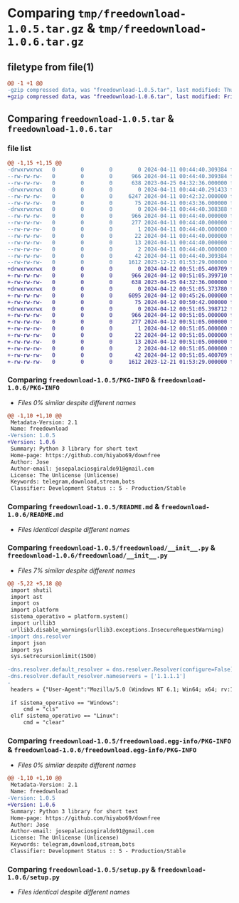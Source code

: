 # Comparing `tmp/freedownload-1.0.5.tar.gz` & `tmp/freedownload-1.0.6.tar.gz`

## filetype from file(1)

```diff
@@ -1 +1 @@
-gzip compressed data, was "freedownload-1.0.5.tar", last modified: Thu Apr 11 00:44:40 2024, max compression
+gzip compressed data, was "freedownload-1.0.6.tar", last modified: Fri Apr 12 00:51:05 2024, max compression
```

## Comparing `freedownload-1.0.5.tar` & `freedownload-1.0.6.tar`

### file list

```diff
@@ -1,15 +1,15 @@
-drwxrwxrwx   0        0        0        0 2024-04-11 00:44:40.309384 freedownload-1.0.5/
--rw-rw-rw-   0        0        0      966 2024-04-11 00:44:40.309384 freedownload-1.0.5/PKG-INFO
--rw-rw-rw-   0        0        0      638 2023-04-25 04:32:36.000000 freedownload-1.0.5/README.md
-drwxrwxrwx   0        0        0        0 2024-04-11 00:44:40.291433 freedownload-1.0.5/freedownload/
--rw-rw-rw-   0        0        0     6247 2024-04-11 00:42:32.000000 freedownload-1.0.5/freedownload/__init__.py
--rw-rw-rw-   0        0        0       75 2024-04-11 00:43:36.000000 freedownload-1.0.5/freedownload/version.py
-drwxrwxrwx   0        0        0        0 2024-04-11 00:44:40.308388 freedownload-1.0.5/freedownload.egg-info/
--rw-rw-rw-   0        0        0      966 2024-04-11 00:44:40.000000 freedownload-1.0.5/freedownload.egg-info/PKG-INFO
--rw-rw-rw-   0        0        0      277 2024-04-11 00:44:40.000000 freedownload-1.0.5/freedownload.egg-info/SOURCES.txt
--rw-rw-rw-   0        0        0        1 2024-04-11 00:44:40.000000 freedownload-1.0.5/freedownload.egg-info/dependency_links.txt
--rw-rw-rw-   0        0        0       22 2024-04-11 00:44:40.000000 freedownload-1.0.5/freedownload.egg-info/requires.txt
--rw-rw-rw-   0        0        0       13 2024-04-11 00:44:40.000000 freedownload-1.0.5/freedownload.egg-info/top_level.txt
--rw-rw-rw-   0        0        0        2 2024-04-11 00:44:40.000000 freedownload-1.0.5/freedownload.egg-info/zip-safe
--rw-rw-rw-   0        0        0       42 2024-04-11 00:44:40.309384 freedownload-1.0.5/setup.cfg
--rw-rw-rw-   0        0        0     1612 2023-12-21 01:53:29.000000 freedownload-1.0.5/setup.py
+drwxrwxrwx   0        0        0        0 2024-04-12 00:51:05.400709 freedownload-1.0.6/
+-rw-rw-rw-   0        0        0      966 2024-04-12 00:51:05.399710 freedownload-1.0.6/PKG-INFO
+-rw-rw-rw-   0        0        0      638 2023-04-25 04:32:36.000000 freedownload-1.0.6/README.md
+drwxrwxrwx   0        0        0        0 2024-04-12 00:51:05.373780 freedownload-1.0.6/freedownload/
+-rw-rw-rw-   0        0        0     6095 2024-04-12 00:45:26.000000 freedownload-1.0.6/freedownload/__init__.py
+-rw-rw-rw-   0        0        0       75 2024-04-12 00:50:42.000000 freedownload-1.0.6/freedownload/version.py
+drwxrwxrwx   0        0        0        0 2024-04-12 00:51:05.398712 freedownload-1.0.6/freedownload.egg-info/
+-rw-rw-rw-   0        0        0      966 2024-04-12 00:51:05.000000 freedownload-1.0.6/freedownload.egg-info/PKG-INFO
+-rw-rw-rw-   0        0        0      277 2024-04-12 00:51:05.000000 freedownload-1.0.6/freedownload.egg-info/SOURCES.txt
+-rw-rw-rw-   0        0        0        1 2024-04-12 00:51:05.000000 freedownload-1.0.6/freedownload.egg-info/dependency_links.txt
+-rw-rw-rw-   0        0        0       22 2024-04-12 00:51:05.000000 freedownload-1.0.6/freedownload.egg-info/requires.txt
+-rw-rw-rw-   0        0        0       13 2024-04-12 00:51:05.000000 freedownload-1.0.6/freedownload.egg-info/top_level.txt
+-rw-rw-rw-   0        0        0        2 2024-04-12 00:51:05.000000 freedownload-1.0.6/freedownload.egg-info/zip-safe
+-rw-rw-rw-   0        0        0       42 2024-04-12 00:51:05.400709 freedownload-1.0.6/setup.cfg
+-rw-rw-rw-   0        0        0     1612 2023-12-21 01:53:29.000000 freedownload-1.0.6/setup.py
```

### Comparing `freedownload-1.0.5/PKG-INFO` & `freedownload-1.0.6/PKG-INFO`

 * *Files 0% similar despite different names*

```diff
@@ -1,10 +1,10 @@
 Metadata-Version: 2.1
 Name: freedownload
-Version: 1.0.5
+Version: 1.0.6
 Summary: Python 3 library for short text
 Home-page: https://github.com/hiyabo69/downfree
 Author: Jose
 Author-email: josepalaciosgiraldo91@gmail.com
 License: The Unlicense (Unlicense)
 Keywords: telegram,download,stream,bots
 Classifier: Development Status :: 5 - Production/Stable
```

### Comparing `freedownload-1.0.5/README.md` & `freedownload-1.0.6/README.md`

 * *Files identical despite different names*

### Comparing `freedownload-1.0.5/freedownload/__init__.py` & `freedownload-1.0.6/freedownload/__init__.py`

 * *Files 7% similar despite different names*

```diff
@@ -5,22 +5,18 @@
 import shutil
 import ast
 import os
 import platform
 sistema_operativo = platform.system()
 import urllib3
 urllib3.disable_warnings(urllib3.exceptions.InsecureRequestWarning)
-import dns.resolver
 import json
 import sys
 sys.setrecursionlimit(1500)
 
-dns.resolver.default_resolver = dns.resolver.Resolver(configure=False)
-dns.resolver.default_resolver.nameservers = ['1.1.1.1']
-
 headers = {"User-Agent":"Mozilla/5.0 (Windows NT 6.1; Win64; x64; rv:109.0) Gecko/20100101 Firefox/115.0"}
 
 if sistema_operativo == "Windows":
     cmd = "cls"
 elif sistema_operativo == "Linux":
     cmd = "clear"
```

### Comparing `freedownload-1.0.5/freedownload.egg-info/PKG-INFO` & `freedownload-1.0.6/freedownload.egg-info/PKG-INFO`

 * *Files 0% similar despite different names*

```diff
@@ -1,10 +1,10 @@
 Metadata-Version: 2.1
 Name: freedownload
-Version: 1.0.5
+Version: 1.0.6
 Summary: Python 3 library for short text
 Home-page: https://github.com/hiyabo69/downfree
 Author: Jose
 Author-email: josepalaciosgiraldo91@gmail.com
 License: The Unlicense (Unlicense)
 Keywords: telegram,download,stream,bots
 Classifier: Development Status :: 5 - Production/Stable
```

### Comparing `freedownload-1.0.5/setup.py` & `freedownload-1.0.6/setup.py`

 * *Files identical despite different names*

